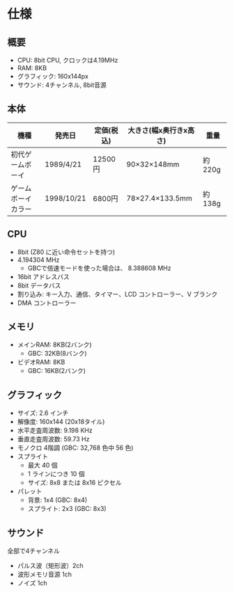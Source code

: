 # 仕様

## 概要

- CPU: 8bit CPU, クロックは4.19MHz
- RAM: 8KB
- グラフィック: 160x144px
- サウンド: 4チャンネル, 8bit音源

## 本体

機種 | 発売日 | 定価(税込) | 大きさ(幅x奥行きx高さ) | 重量
-- | -- | -- | -- | --
初代ゲームボーイ | 1989/4/21 | 12500円 | 90×32×148mm | 約220g
ゲームボーイカラー | 1998/10/21 | 6800円 | 78×27.4×133.5mm | 約138g

## CPU

- 8bit (Z80 に近い命令セットを持つ)
- 4.194304 MHz
  - GBCで倍速モードを使った場合は、 8.388608 MHz
- 16bit アドレスバス
- 8bit データバス
- 割り込み: キー入力、通信、タイマー、LCD コントローラー、V ブランク
- DMA コントローラー

## メモリ

- メインRAM: 8KB(2バンク)
  - GBC: 32KB(8バンク)
- ビデオRAM: 8KB
  - GBC: 16KB(2バンク)

## グラフィック

- サイズ: 2.6 インチ
- 解像度: 160x144 (20x18タイル)
- 水平走査周波数: 9.198 KHz
- 垂直走査周波数: 59.73 Hz
- モノクロ 4階調 (GBC: 32,768 色中 56 色)
- スプライト
  - 最大 40 個
  - 1 ラインにつき 10 個
  - サイズ: 8x8 または 8x16 ピクセル
- パレット
  - 背景: 1x4 (GBC: 8x4)
  - スプライト: 2x3 (GBC: 8x3)

## サウンド

全部で4チャンネル

- パルス波（矩形波）2ch
- 波形メモリ音源 1ch
- ノイズ 1ch

